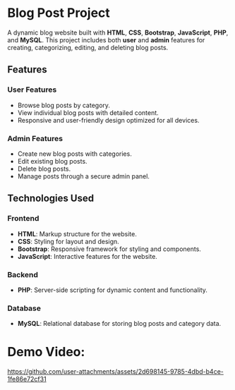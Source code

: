 # Blog Post Project

A dynamic blog website built with **HTML**, **CSS**, **Bootstrap**, **JavaScript**, **PHP**, and **MySQL**. This project includes both **user** and **admin** features for creating, categorizing, editing, and deleting blog posts.

## Features

### User Features
- Browse blog posts by category.
- View individual blog posts with detailed content.
- Responsive and user-friendly design optimized for all devices.

### Admin Features
- Create new blog posts with categories.
- Edit existing blog posts.
- Delete blog posts.
- Manage posts through a secure admin panel.

## Technologies Used

### Frontend
- **HTML**: Markup structure for the website.
- **CSS**: Styling for layout and design.
- **Bootstrap**: Responsive framework for styling and components.
- **JavaScript**: Interactive features for the website.

### Backend
- **PHP**: Server-side scripting for dynamic content and functionality.

### Database
- **MySQL**: Relational database for storing blog posts and category data.

# Demo Video:

https://github.com/user-attachments/assets/2d698145-9785-4dbd-b4ce-1fe86e72cf31


